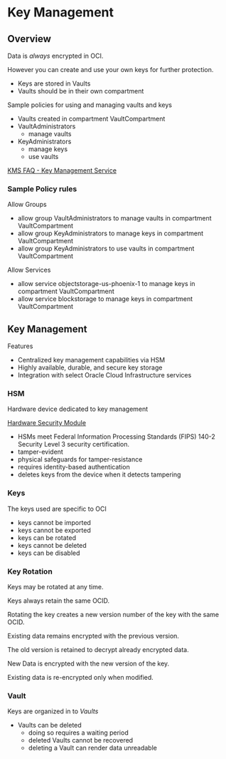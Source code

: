 # Key Management

## Overview

Data is _always_ encrypted in OCI.

However you can create and use your own keys for further protection.

- Keys are stored in Vaults
- Vaults should be in their own compartment
  
Sample policies for using and managing vaults and keys

- Vaults created in compartment VaultCompartment
- VaultAdministrators
  - manage vaults
- KeyAdministrators
  - manage keys
  - use vaults

[KMS FAQ - Key Management Service](https://cloud.oracle.com/cloud-security/kms/faq "KMS - Key Management Service")

### Sample Policy rules

Allow Groups

- allow group VaultAdministrators to manage vaults in compartment VaultCompartment 
- allow group KeyAdministrators to manage keys in compartment VaultCompartment
- allow group KeyAdministrators to use vaults in compartment VaultCompartment

Allow Services

- allow service objectstorage-us-phoenix-1 to manage keys in compartment VaultCompartment
- allow service blockstorage to manage keys in compartment VaultCompartment

## Key Management

Features
- Centralized key management capabilities via HSM
- Highly available, durable, and secure key storage
- Integration with select Oracle Cloud Infrastructure services

### HSM

Hardware device dedicated to key management

[Hardware Security Module](https://en.wikipedia.org/wiki/Hardware_security_module "Hardware Security Module")

- HSMs meet Federal Information Processing Standards (FIPS) 140-2 Security Level 3 security certification. 
- tamper-evident
- physical safeguards for tamper-resistance
- requires identity-based authentication
- deletes keys from the device when it detects tampering

### Keys

The keys used are specific to OCI

- keys cannot be imported
- keys cannot be exported
- keys can be rotated
- keys cannot be deleted
- keys can be disabled

### Key Rotation

Keys may be rotated at any time.

Keys always retain the same OCID.  

Rotating the key creates a new version number of the key with the same OCID.

Existing data remains encrypted with the previous version.

The old version is retained to decrypt already encrypted data.

New Data is encrypted with the new version of the key.

Existing data is re-encrypted only when modified.

### Vault

Keys are organized in to _Vaults_

- Vaults can be deleted
  - doing so requires a waiting period
  - deleted Vaults cannot be recovered
  - deleting a Vault can render data unreadable

